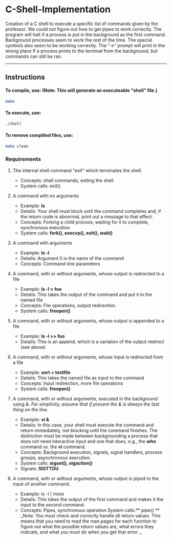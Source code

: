 # C-Shell-Implementation
Creation of a C shell to execute a specific list of commands given by the professor.
We could not figure out how to get pipes to work correctly. The program will halt if a process is put in the background as the first command. 
Background processes seem to work the rest of the time. 
The special symbols also seem to be working correctly. 
The "->" prompt will print in the wrong place if a process prints to the terminal from the background, but commands can still be ran.

---

## Instructions
#### To compile, use: (Note: This will generate an executeable "shell" file.)
```bash
make
```



#### To execute, use:
```bash
./shell
```

#### To remove compliled files, use:
```bash
make clean
```

### Requirements
1. The internal shell command "exit" which terminates the shell.
    - Concepts: shell commands, exiting the shell
    - System calls: exit()

2. A command with no arguments
    - Example: **ls**
    - Details: Your shell must block until the command completes and, if the return code is
      abnormal, print out a message to that effect.
    - Concepts: Forking a child process, waiting for it to complete, synchronous execution
    - System calls: **fork(), execvp(), exit(), wait()**

3. A command with arguments
    - Example: **ls -l**
    - Details: Argument 0 is the name of the command
    - Concepts: Command-line parameters


4. A command, with or without arguments, whose output is redirected to a file
    - Example: **ls -l > foo**
    - Details: This takes the output of the command and put it in the named file
    - Concepts: File operations, output redirection. 
    - System calls: **freopen()**



5. A command, with or without arguments, whose output is appended to a file
    - Example: **ls -l >> foo**
    - Details: This is an append, which is a variation of the output redirect (see above)

6. A command, with or without arguments, whose input is redirected from a file
    - Example: **sort < testfile**
    - Details: This takes the named file as input to the command
    - Concepts: Input redirection, more file operations
    - System calls: **freopen()**

7. A command, with or without arguments, executed in the background using &.
   *For simplicity, assume that if present the & is always the last thing on the line.*
    - Example: **vi &**
    - Details: In this case, your shell must execute the command and return immediately, not 
      blocking until the command finishes. The distinction must be made between
      backgrounding a process that does not need interactive input and one that does, e.g., the
      ***who*** command vs. the ***vi*** command.
    - Concepts: Background execution, signals, signal handlers, process groups, asynchronous
      execution.
    - System calls: **sigset(), sigaction()** 
    - Signals: **SIGTTOU**

8. A command, with or without arguments, whose output is piped to the input of another command.
    - Example: ls -l | more
    - Details: This takes the output of the first command and makes it the input to the second command.
    - Concepts: Pipes, synchronous operation System calls:** pipe() **
      _Note: You must check and correctly handle all return values. This means that you need to read 
    the man pages for each function to figure out what the possible return values are, what errors 
    they indicate, and what you must do when you get that error. _
